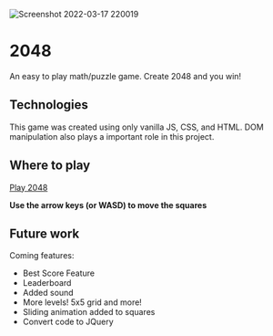![Screenshot 2022-03-17 220019](https://user-images.githubusercontent.com/91982228/158940528-8ce4c5b2-7271-474b-8833-4f4d12ea6919.png)

# 2048
An easy to play math/puzzle game. Create 2048 and you win! 

## Technologies
This game was created using only vanilla JS, CSS, and HTML. DOM manipulation also plays a important role in this project. 

## Where to play
[Play 2048](https://darriub15.github.io/)

**Use the arrow keys (or WASD) to move the squares**

## Future work
Coming features:
* Best Score Feature
* Leaderboard
* Added sound
* More levels! 5x5 grid and more!
* Sliding animation added to squares
* Convert code to JQuery

